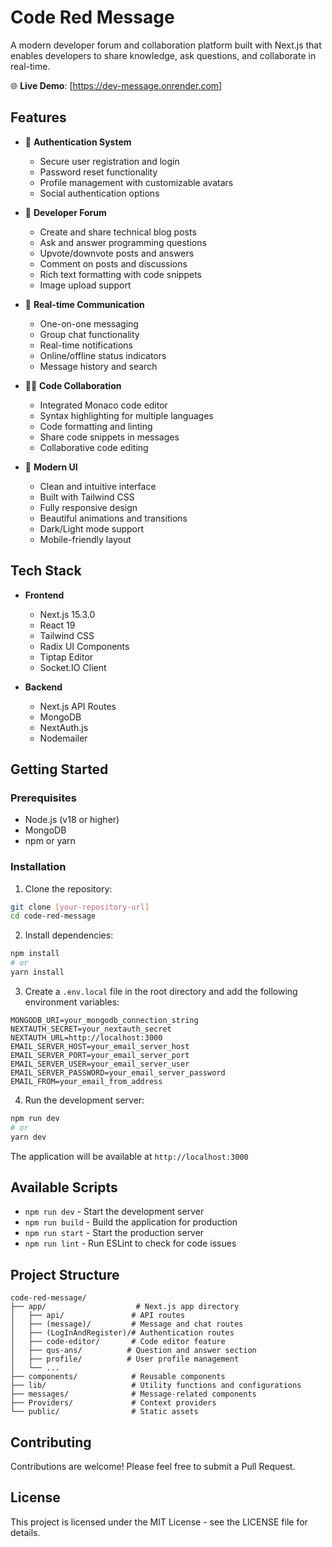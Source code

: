 # Code Red Message

A modern developer forum and collaboration platform built with Next.js that enables developers to share knowledge, ask questions, and collaborate in real-time.

🌐 **Live Demo**: [https://dev-message.onrender.com]

## Features

- 🔐 **Authentication System**
  - Secure user registration and login
  - Password reset functionality
  - Profile management with customizable avatars
  - Social authentication options

- 💬 **Developer Forum**
  - Create and share technical blog posts
  - Ask and answer programming questions
  - Upvote/downvote posts and answers
  - Comment on posts and discussions
  - Rich text formatting with code snippets
  - Image upload support

- 👥 **Real-time Communication**
  - One-on-one messaging
  - Group chat functionality
  - Real-time notifications
  - Online/offline status indicators
  - Message history and search

- 👨‍💻 **Code Collaboration**
  - Integrated Monaco code editor
  - Syntax highlighting for multiple languages
  - Code formatting and linting
  - Share code snippets in messages
  - Collaborative code editing

- 🎨 **Modern UI**
  - Clean and intuitive interface
  - Built with Tailwind CSS
  - Fully responsive design
  - Beautiful animations and transitions
  - Dark/Light mode support
  - Mobile-friendly layout

## Tech Stack

- **Frontend**
  - Next.js 15.3.0
  - React 19
  - Tailwind CSS
  - Radix UI Components
  - Tiptap Editor
  - Socket.IO Client

- **Backend**
  - Next.js API Routes
  - MongoDB
  - NextAuth.js
  - Nodemailer

## Getting Started

### Prerequisites

- Node.js (v18 or higher)
- MongoDB
- npm or yarn

### Installation

1. Clone the repository:
```bash
git clone [your-repository-url]
cd code-red-message
```

2. Install dependencies:
```bash
npm install
# or
yarn install
```

3. Create a `.env.local` file in the root directory and add the following environment variables:
```env
MONGODB_URI=your_mongodb_connection_string
NEXTAUTH_SECRET=your_nextauth_secret
NEXTAUTH_URL=http://localhost:3000
EMAIL_SERVER_HOST=your_email_server_host
EMAIL_SERVER_PORT=your_email_server_port
EMAIL_SERVER_USER=your_email_server_user
EMAIL_SERVER_PASSWORD=your_email_server_password
EMAIL_FROM=your_email_from_address
```

4. Run the development server:
```bash
npm run dev
# or
yarn dev
```

The application will be available at `http://localhost:3000`

## Available Scripts

- `npm run dev` - Start the development server
- `npm run build` - Build the application for production
- `npm run start` - Start the production server
- `npm run lint` - Run ESLint to check for code issues

## Project Structure

```
code-red-message/
├── app/                    # Next.js app directory
│   ├── api/               # API routes
│   ├── (message)/         # Message and chat routes
│   ├── (LogInAndRegister)/# Authentication routes
│   ├── code-editor/       # Code editor feature
│   ├── qus-ans/          # Question and answer section
│   ├── profile/          # User profile management
│   └── ...
├── components/            # Reusable components
├── lib/                   # Utility functions and configurations
├── messages/              # Message-related components
├── Providers/             # Context providers
└── public/                # Static assets
```

## Contributing

Contributions are welcome! Please feel free to submit a Pull Request.

## License

This project is licensed under the MIT License - see the LICENSE file for details.
